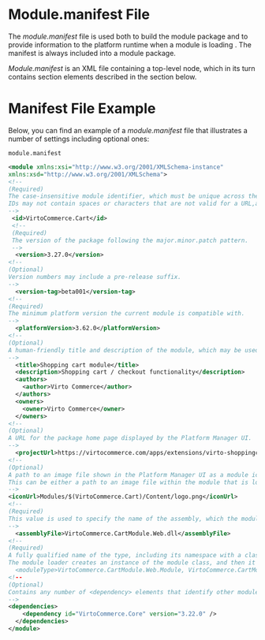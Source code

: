 ﻿# Module.manifest File
The _module.manifest_ file is used both to build the module package and to provide information to the platform runtime when a module is loading . The manifest is always included into a module package.

_Module.manifest_ is an XML file containing a top-level <module> node, which in its turn contains section elements described in the section below.

# Manifest File Example

Below, you can find an example of a _module.manifest_ file that illustrates a number of settings including optional ones:

`module.manifest`

```xml
<module xmlns:xsi="http://www.w3.org/2001/XMLSchema-instance"
xmlns:xsd="http://www.w3.org/2001/XMLSchema">
<!-- 
(Required)
The case-insensitive module identifier, which must be unique across the set of modules module 6 resides in. 
IDs may not contain spaces or characters that are not valid for a URL,and generally follow .NET namespace rules.
--> 
 <id>VirtoCommerce.Cart</id>
 <!-- 
 (Required)
 The version of the package following the major.minor.patch pattern.
 -->
  <version>3.27.0</version>
<!--
(Optional)
Version numbers may include a pre-release suffix.
-->
  <version-tag>beta001</version-tag>
<!--
(Required)
The minimum platform version the current module is compatible with. 
-->
  <platformVersion>3.62.0</platformVersion>
<!--
(Optional)
A human-friendly title and description of the module, which may be used in the Platform Manager UI.
-->
  <title>Shopping cart module</title>
  <description>Shopping cart / checkout functionality</description>
  <authors>
    <author>Virto Commerce</author>
  </authors>
  <owners>
    <owner>Virto Commerce</owner>
  </owners>
<!--
(Optional)
A URL for the package home page displayed by the Platform Manager UI.
-->
  <projectUrl>https://virtocommerce.com/apps/extensions/virto-shoppingcart-module</projectUrl>
<!--
(Optional)
A path to an image file shown in the Platform Manager UI as a module icon.
This can be either a path to an image file within the module that is located in the Content folder or a URL to an external image.
-->  
<iconUrl>Modules/$(VirtoCommerce.Cart)/Content/logo.png</iconUrl>
<!--
(Required)
This value is used to specify the name of the assembly, which the module type is loaded from.
-->
  <assemblyFile>VirtoCommerce.CartModule.Web.dll</assemblyFile>
<!--
(Required)
A fully qualified name of the type, including its namespace with a class that implements the IModule interface.
The module loader creates an instance of the module class, and then it calls the Initialize method. 
  <moduleType>VirtoCommerce.CartModule.Web.Module, VirtoCommerce.CartModule.Web</moduleType>
<!--
(Optional)
Contains any number of <dependency> elements that identify other modules this module depends upon. 
-->  
<dependencies>
    <dependency id="VirtoCommerce.Core" version="3.22.0" />  
  </dependencies>
</module>
```
